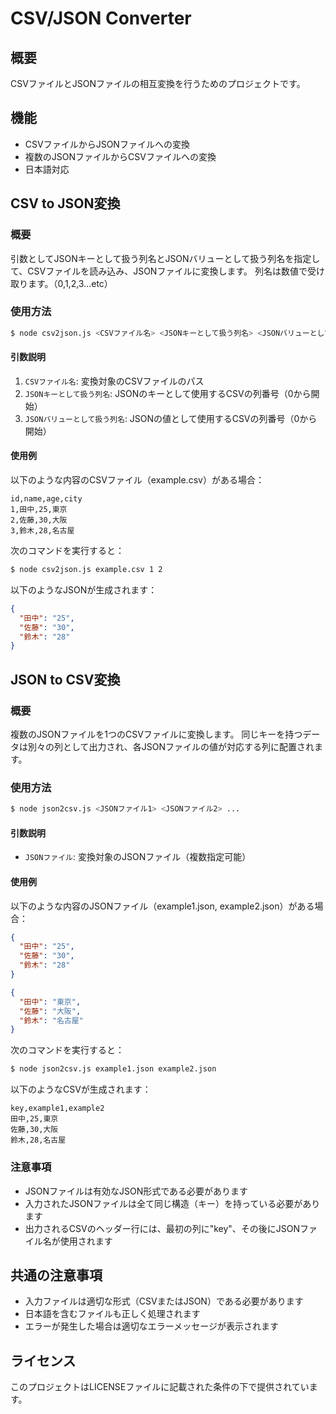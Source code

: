 # CSV/JSON Converter

## 概要

CSVファイルとJSONファイルの相互変換を行うためのプロジェクトです。

## 機能

- CSVファイルからJSONファイルへの変換
- 複数のJSONファイルからCSVファイルへの変換
- 日本語対応

## CSV to JSON変換

### 概要

引数としてJSONキーとして扱う列名とJSONバリューとして扱う列名を指定して、CSVファイルを読み込み、JSONファイルに変換します。
列名は数値で受け取ります。（0,1,2,3...etc）

### 使用方法

```bash
$ node csv2json.js <CSVファイル名> <JSONキーとして扱う列名> <JSONバリューとして扱う列名>
```

#### 引数説明

1. `CSVファイル名`: 変換対象のCSVファイルのパス
2. `JSONキーとして扱う列名`: JSONのキーとして使用するCSVの列番号（0から開始）
3. `JSONバリューとして扱う列名`: JSONの値として使用するCSVの列番号（0から開始）

#### 使用例

以下のような内容のCSVファイル（example.csv）がある場合：

```csv
id,name,age,city
1,田中,25,東京
2,佐藤,30,大阪
3,鈴木,28,名古屋
```

次のコマンドを実行すると：

```bash
$ node csv2json.js example.csv 1 2
```

以下のようなJSONが生成されます：

```json
{
  "田中": "25",
  "佐藤": "30",
  "鈴木": "28"
}
```

## JSON to CSV変換

### 概要

複数のJSONファイルを1つのCSVファイルに変換します。
同じキーを持つデータは別々の列として出力され、各JSONファイルの値が対応する列に配置されます。

### 使用方法

```bash
$ node json2csv.js <JSONファイル1> <JSONファイル2> ...
```

#### 引数説明

- `JSONファイル`: 変換対象のJSONファイル（複数指定可能）

#### 使用例

以下のような内容のJSONファイル（example1.json, example2.json）がある場合：

```json:example1.json
{
  "田中": "25",
  "佐藤": "30",
  "鈴木": "28"
}
```

```json:example2.json
{
  "田中": "東京",
  "佐藤": "大阪",
  "鈴木": "名古屋"
}
```

次のコマンドを実行すると：

```bash
$ node json2csv.js example1.json example2.json
```

以下のようなCSVが生成されます：

```csv
key,example1,example2
田中,25,東京
佐藤,30,大阪
鈴木,28,名古屋
```

### 注意事項

- JSONファイルは有効なJSON形式である必要があります
- 入力されたJSONファイルは全て同じ構造（キー）を持っている必要があります
- 出力されるCSVのヘッダー行には、最初の列に"key"、その後にJSONファイル名が使用されます

## 共通の注意事項

- 入力ファイルは適切な形式（CSVまたはJSON）である必要があります
- 日本語を含むファイルも正しく処理されます
- エラーが発生した場合は適切なエラーメッセージが表示されます

## ライセンス

このプロジェクトはLICENSEファイルに記載された条件の下で提供されています。